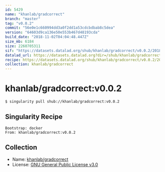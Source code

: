 ```yaml
---
id: 5429
name: "khanlab/gradcorrect"
branch: "master"
tag: "v0.0.2"
commit: "56e0e1c660994dd3a0f2dd1a53cdcbdbab8c5dea"
version: "64603d9ca136e50e553b467d48193cda"
build_date: "2018-11-02T04:04:48.447Z"
size_mb: 6184
size: 2260705311
sif: "https://datasets.datalad.org/shub/khanlab/gradcorrect/v0.0.2/2018-11-02-56e0e1c6-64603d9c/64603d9ca136e50e553b467d48193cda.simg"
datalad_url: https://datasets.datalad.org?dir=/shub/khanlab/gradcorrect/v0.0.2/2018-11-02-56e0e1c6-64603d9c/
recipe: https://datasets.datalad.org/shub/khanlab/gradcorrect/v0.0.2/2018-11-02-56e0e1c6-64603d9c/Singularity
collection: khanlab/gradcorrect
---
```


# khanlab/gradcorrect:v0.0.2

```bash
$ singularity pull shub://khanlab/gradcorrect:v0.0.2
```

## Singularity Recipe

```singularity
Bootstrap: docker
From: khanlab/gradcorrect:v0.0.2
```

## Collection

 - Name: [khanlab/gradcorrect](https://github.com/khanlab/gradcorrect)
 - License: [GNU General Public License v3.0](https://api.github.com/licenses/gpl-3.0)

